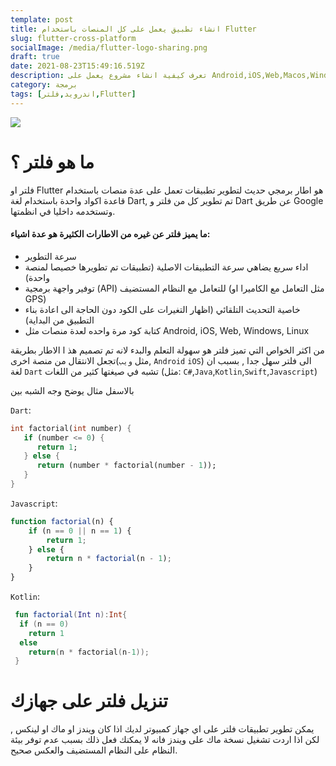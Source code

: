```yaml
---
template: post
title: انشاء تطبيق يعمل على كل المنصات باستخدام Flutter
slug: flutter-cross-platform
socialImage: /media/flutter-logo-sharing.png
draft: true
date: 2021-08-23T15:49:16.519Z
description: تعرف كيفية انشاء مشروع يعمل على Android,iOS,Web,Macos,Windows و Linux باستخدام Flutter
category: برمجة
tags: [اندرويد,فلتر,Flutter]
---
```


![](/media/flutter-logo-sharing.png)

# ما هو فلتر ؟ 

فلتر او Flutter هو اطار برمجي حديث لتطوير تطبيقات تعمل على عدة منصات باستخدام قاعدة اكواد واحدة باستخدام لغة Dart, تم تطوير كل من فلتر و Dart عن طريق Google وتستخدمه  داخليا في انظمتها.



####  ما يميز فلتر عن غيره من الاطارات الكثيرة هو عدة اشياء:

- سرعة التطوير
- اداء سريع يضاهي سرعة التطبيقات الاصلية (تطبيقات تم تطويرها خصيصا لمنصة واحدة)
- توفير واجهة برمجية (API) للتعامل مع النظام المستضيف (مثل التعامل مع الكاميرا او GPS)
- خاصية التحديث التلقائي (اظهار التغيرات على الكود دون الحاجة الى اعادة بناء التطبيق من البداية)
- كتابة كود مرة واحده لعدة منصات مثل Android, iOS, Web, Windows, Linux



من اكثر الخواص التي تميز فلتر هو سهولة التعلم والبدء لانه تم تصميم هذ ا الاطار بطريقة تجعل الانتقال من منصة اخرى(مثل `ويب`, `Android` `iOS`) الى فلتر سهل جدا , بسبب ان لغة `Dart` تشبه في صيغتها كثير من اللغات (مثل: `C#`,`Java`,`Kotlin`,`Swift`,`Javascript`)



بالاسفل مثال يوضح وجه الشبه بين

`Dart`:

<div dir="ltr">

```dart
int factorial(int number) { 
   if (number <= 0) {         
      return 1; 
   } else { 
      return (number * factorial(number - 1));    
   } 
}   
```
</div>

`Javascript`:

<div dir="ltr">

```javascript
function factorial(n) {
    if (n == 0 || n == 1) {
        return 1;
    } else {
        return n * factorial(n - 1);
    }
}
```

</div>



`Kotlin`:

<div dir="ltr">

``` kotlin
 fun factorial(Int n):Int{    
  if (n == 0)    
    return 1
  else    
    return(n * factorial(n-1));    
 }    
```
</div>



# تنزيل فلتر على جهازك

يمكن تطوير تطبيقات فلتر على اي جهاز كمبيوتر لديك اذا كان ويندز او ماك او لينكس , لكن اذا اردت تشغيل نسخة ماك على ويندز فانه لا يمكنك فعل ذلك بسبب عدم توفر بيئة النظام على النظام المستضيف والعكس صحيح.






